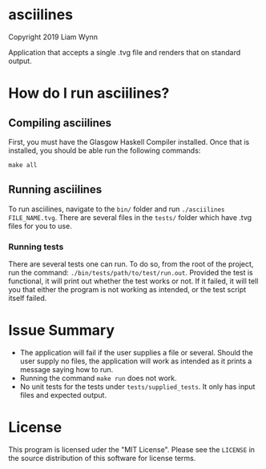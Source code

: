 # asciilines

Copyright 2019 Liam Wynn

Application that accepts a single .tvg file and renders that on standard output.

# How do I run asciilines?
## Compiling asciilines
First, you must have the Glasgow Haskell Compiler installed. Once that is installed, you
should be able run the following commands:

```
make all
```

## Running asciilines
To run asciilines, navigate to the `bin/` folder and run `./asciilines FILE_NAME.tvg`. There
are several files in the `tests/` folder which have .tvg files for you to use.

### Running tests
There are several tests one can run. To do so, from the root of the project, run the command:
`./bin/tests/path/to/test/run.out`. Provided the test is functional, it will print out whether
the test works or not. If it failed, it will tell you that either the program is not working
as intended, or the test script itself failed.


# Issue Summary
- The application will fail if the user supplies a file or several. Should the user supply
no files, the application will work as intended as it prints a message saying how to run.
- Running the command `make run` does not work.
- No unit tests for the tests under `tests/supplied_tests`. It only has input files and expected
output.

# License
This program is licensed uder the "MIT License". Please see the `LICENSE` in the source distribution
of this software for license terms.
